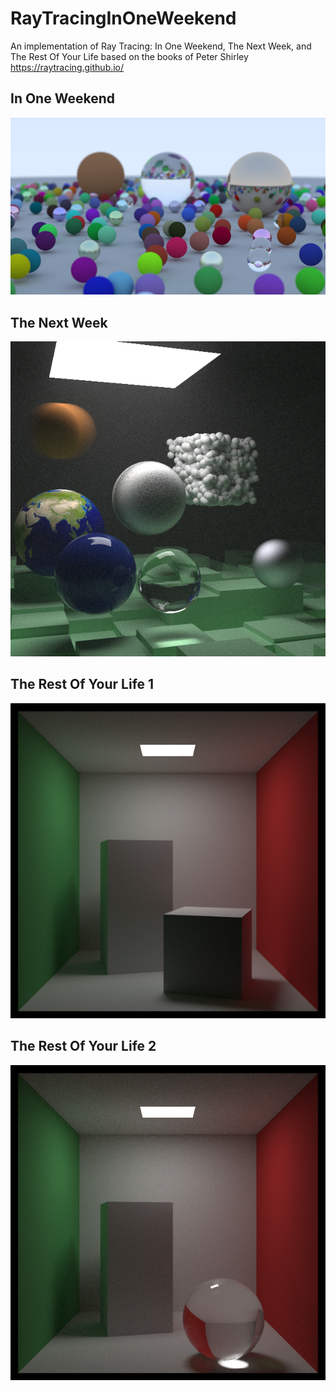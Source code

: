 # RayTracingInOneWeekend
An implementation of Ray Tracing: In One Weekend, The Next Week, and The Rest Of Your Life based on the books of Peter Shirley https://raytracing.github.io/

## In One Weekend    
![InOneWeekend](images/InOneWeekend.png)

## The Next Week    
![InOneWeekend](images/TheNextWeek.png)

## The Rest Of Your Life 1    
![InOneWeekend](images/TheRestOfYourLife1.png)

## The Rest Of Your Life 2    
![InOneWeekend](images/TheRestOfYourLife2.png)
